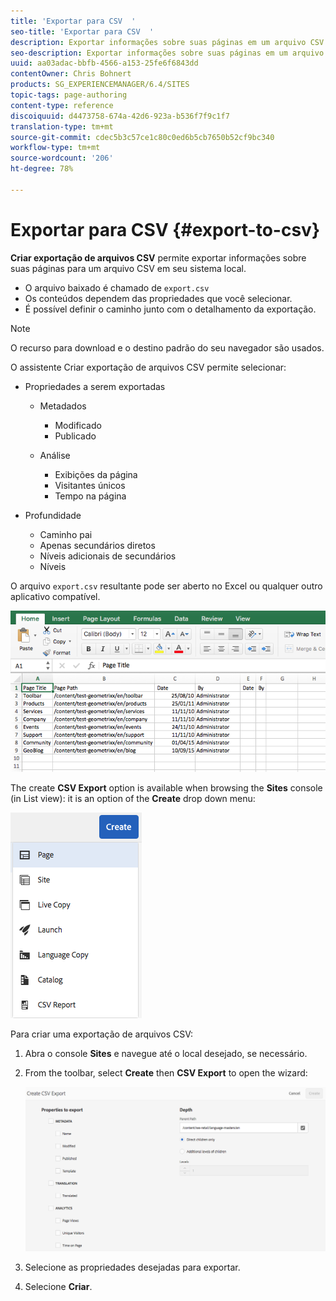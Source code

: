 ```yaml
---
title: 'Exportar para CSV  '
seo-title: 'Exportar para CSV  '
description: Exportar informações sobre suas páginas em um arquivo CSV em seu sistema local
seo-description: Exportar informações sobre suas páginas em um arquivo CSV em seu sistema local
uuid: aa03adac-bbfb-4566-a153-25fe6f6843dd
contentOwner: Chris Bohnert
products: SG_EXPERIENCEMANAGER/6.4/SITES
topic-tags: page-authoring
content-type: reference
discoiquuid: d4473758-674a-42d6-923a-b536f7f9c1f7
translation-type: tm+mt
source-git-commit: cdec5b3c57ce1c80c0ed6b5cb7650b52cf9bc340
workflow-type: tm+mt
source-wordcount: '206'
ht-degree: 78%

---
```



# Exportar para CSV  {#export-to-csv}

**Criar exportação de arquivos CSV** permite exportar informações sobre suas páginas para um arquivo CSV em seu sistema local.

* O arquivo baixado é chamado de `export.csv`
* Os conteúdos dependem das propriedades que você selecionar.
* É possível definir o caminho junto com o detalhamento da exportação.

>[!NOTE]
>
>O recurso para download e o destino padrão do seu navegador são usados.

O assistente Criar exportação de arquivos CSV permite selecionar:

* Propriedades a serem exportadas

   * Metadados

      * Modificado
      * Publicado
   * Análise

      * Exibições da página
      * Visitantes únicos
      * Tempo na página


* Profundidade

   * Caminho pai
   * Apenas secundários diretos
   * Níveis adicionais de secundários
   * Níveis

O arquivo `export.csv` resultante pode ser aberto no Excel ou qualquer outro aplicativo compatível.

![chlimage_1-58](assets/chlimage_1-58.png)

The create **CSV Export** option is available when browsing the **Sites** console (in List view): it is an option of the **Create** drop down menu:

![screen_shot_2018-03-21at154719](assets/screen_shot_2018-03-21at154719.png)

Para criar uma exportação de arquivos CSV:

1. Abra o console **Sites** e navegue até o local desejado, se necessário.
1. From the toolbar, select **Create** then **CSV Export** to open the wizard:

   ![screen_shot_2018-03-21at154758](assets/screen_shot_2018-03-21at154758.png)

1. Selecione as propriedades desejadas para exportar.
1. Selecione **Criar**.

